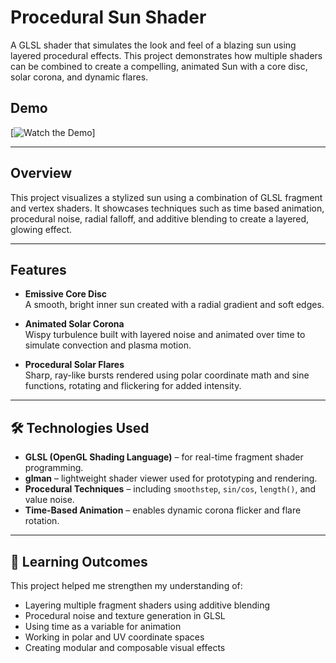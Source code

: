 # Procedural Sun Shader

A GLSL shader that simulates the look and feel of a blazing sun using layered procedural effects. This project demonstrates how multiple shaders can be combined to create a compelling, animated Sun with a core disc, solar corona, and dynamic flares.

## Demo

[![Watch the Demo](https://youtu.be/2O4LYdh_220)]

---

## Overview

This project visualizes a stylized sun using a combination of GLSL fragment and vertex shaders. It showcases techniques such as time based animation, procedural noise, radial falloff, and additive blending to create a layered, glowing effect.

---

## Features

- **Emissive Core Disc**  
  A smooth, bright inner sun created with a radial gradient and soft edges.

- **Animated Solar Corona**  
  Wispy turbulence built with layered noise and animated over time to simulate convection and plasma motion.

- **Procedural Solar Flares**  
  Sharp, ray-like bursts rendered using polar coordinate math and sine functions, rotating and flickering for added intensity.


---

## 🛠️ Technologies Used

- **GLSL (OpenGL Shading Language)** – for real-time fragment shader programming.
- **glman** – lightweight shader viewer used for prototyping and rendering.
- **Procedural Techniques** – including `smoothstep`, `sin/cos`, `length()`, and value noise.
- **Time-Based Animation** – enables dynamic corona flicker and flare rotation.


---

## 📌 Learning Outcomes

This project helped me strengthen my understanding of:

- Layering multiple fragment shaders using additive blending
- Procedural noise and texture generation in GLSL
- Using time as a variable for animation
- Working in polar and UV coordinate spaces
- Creating modular and composable visual effects

